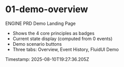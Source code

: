 # 01-demo-overview

ENGINE PRD Demo Landing Page

- Shows the 4 core principles as badges
- Current state display (computed from 0 events)
- Demo scenario buttons
- Three tabs: Overview, Event History, FluidUI Demo

Timestamp: 2025-08-10T19:27:36.205Z